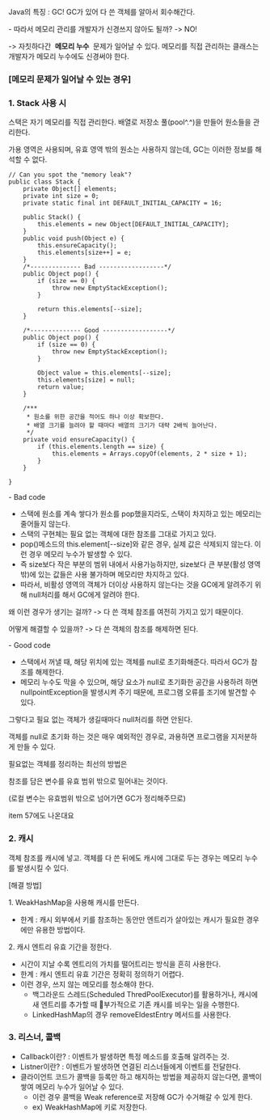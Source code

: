 
Java의 특징 : GC! GC가 있어 다 쓴 객체를 알아서 회수해간다.

\- 따라서 메모리 관리를 개발자가 신경쓰지 않아도 될까? -> NO!

\-> 자칫하다간  **메모리 누수**  문제가 일어날 수 있다. 메모리를 직접 관리하는 클래스는 개발자가 메모리 누수에도 신경써야 한다.

### **\[메모리 문제가 일어날 수 있는 경우\]**

### **1\. Stack 사용 시**

스택은 자기 메모리를 직접 관리한다. 배열로 저장소 풀(pool^.^)을 만들어 원소들을 관리한다. 

가용 영역은 사용되며, 유효 영역 밖의 원소는 사용하지 않는데, GC는 이러한 정보를 해석할 수 없다.

```
// Can you spot the "memory leak"?
public class Stack {
    private Object[] elements;
    private int size = 0;
    private static final int DEFAULT_INITIAL_CAPACITY = 16;

    public Stack() {
        this.elements = new Object[DEFAULT_INITIAL_CAPACITY];
    }
    public void push(Object e) {
        this.ensureCapacity();
        this.elements[size++] = e;
    }
    /*-------------- Bad ------------------*/
    public Object pop() {
        if (size == 0) {
            throw new EmptyStackException();
        }

        return this.elements[--size];
    }

    /*-------------- Good ------------------*/
    public Object pop() {
        if (size == 0) {
            throw new EmptyStackException();
        }

        Object value = this.elements[--size];
        this.elements[size] = null;
        return value;
    }

    /***
     * 원소를 위한 공간을 적어도 하나 이상 확보한다.
     * 배열 크기를 늘려야 할 때마다 배열의 크기가 대략 2배씩 늘어난다.
     */
    private void ensureCapacity() {
        if (this.elements.length == size) {
            this.elements = Arrays.copyOf(elements, 2 * size + 1);
        }
    }

}
```

\- Bad code

-   스택에 원소를 계속 쌓다가 원소를 pop했을지라도, 스택이 차지하고 있는 메모리는 줄어들지 않는다.
-   스택의 구현체는 필요 없는 객체에 대한 참조를 그대로 가지고 있다.
-   pop()메소드의 this.element\[--size\]와 같은 경우, 실제 값은 삭제되지 않는다. 이런 경우 메모리 누수가 발생할 수 있다.
-   즉 size보다 작은 부분의 범위 내에서 사용가능하지만, size보다 큰 부분(활성 영역 밖)에 있는 값들은 사용 불가하며 메모리만 차지하고 있다.
-   따라서, 비활성 영역의 객체가 더이상 사용하지 않는다는 것을 GC에게 알려주기 위해 null처리를 해서 GC에게 알려야 한다.

왜 이런 경우가 생기는 걸까? -> 다 쓴 객체 참조를 여전히 가지고 있기 때문이다.

어떻게 해결할 수 있을까? -> 다 쓴 객체의 참조를 해제하면 된다.

\- Good code

-   스택에서 꺼낼 때, 해당 위치에 있는 객체를 null로 초기화해준다. 따라서 GC가 참조를 해제한다.
-   메모리 누수도 막을 수 있으며, 해당 요소가 null로 초기화한 공간을 사용하려 하면 nullpointException을 발생시켜 주기 때문에, 프로그램 오류를 조기에 발견할 수 있다.

그렇다고 필요 없는 객체가 생길때마다 null처리를 하면 안된다.

객체를 null로 초기화 하는 것은 매우 예외적인 경우로, 과용하면 프로그램을 지저분하게 만들 수 있다.

필요없는 객체를 정리하는 최선의 방법은

참조를 담은 변수를 유효 범위 밖으로 밀어내는 것이다.

(로컬 변수는 유효범위 밖으로 넘어가면 GC가 정리해주므로)

item 57에도 나온대요

### **2\. 캐시**

객체 참조를 캐시에 넣고. 객체를 다 쓴 뒤에도 캐시에 그대로 두는 경우는 메모리 누수를 발생시킬 수 있다.

\[해결 방법\]

1\. WeakHashMap을 사용해 캐시를 만든다.

-   한계 : 캐시 외부에서 키를 참조하는 동안만 엔트리가 살아있는 캐시가 필요한 경우에만 유용한 방법이다.

2\. 캐시 엔트리 유효 기간을 정한다.

-   시간이 지날 수록 엔트리의 가치를 떨어트리는 방식을 흔히 사용한다.
-   한계 : 캐시 엔트리 유효 기간은 정확히 정의하기 어렵다.
-   이런 경우, 쓰지 않는 메모리를 청소해야 한다.
    -   백그라운드 스레드(Scheduled ThredPoolExecutor)를 활용하거나, 캐시에 새 엔트리를 추가할 때 부가적으로 기존 캐시를 비우는 일을 수행한다.
    -   LinkedHashMap의 경우 removeEldestEntry 메서드를 사용한다.

### **3\. 리스너, 콜백**

-   Callback이란? : 이벤트가 발생하면 특정 메소드를 호출해 알려주는 것.
-   Listner이란? : 이벤트가 발생하면 연결된 리스너들에게 이벤트를 전달한다.
-   클라이언트 코드가 콜백을 등록만 하고 해지하는 방법을 제공하지 않는다면, 콜백이 쌓여 메모리 누수가 일어날 수 있다.
    -   이런 경우 콜백을 Weak reference로 저장해 GC가 수거해갈 수 있게 한다.
    -   ex) WeakHashMap에 키로 저장한다.
